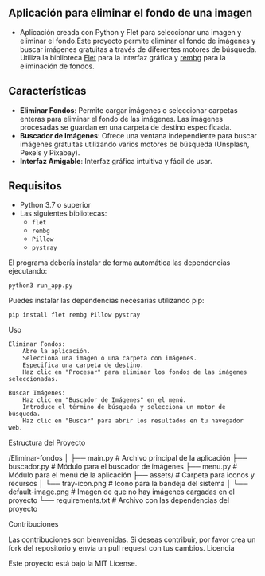 ## Aplicación para eliminar el fondo de una imagen

- Aplicación creada con Python y Flet para seleccionar una imagen y eliminar el fondo.Este proyecto permite eliminar el fondo de imágenes y buscar imágenes gratuitas a través de diferentes motores de búsqueda. Utiliza la biblioteca [Flet](https://flet.dev/) para la interfaz gráfica y [rembg](https://github.com/danielgatis/rembg) para la eliminación de fondos.

## Características

- **Eliminar Fondos**: Permite cargar imágenes o seleccionar carpetas enteras para eliminar el fondo de las imágenes. Las imágenes procesadas se guardan en una carpeta de destino especificada.
- **Buscador de Imágenes**: Ofrece una ventana independiente para buscar imágenes gratuitas utilizando varios motores de búsqueda (Unsplash, Pexels y Pixabay).
- **Interfaz Amigable**: Interfaz gráfica intuitiva y fácil de usar.

## Requisitos

- Python 3.7 o superior
- Las siguientes bibliotecas:
  - `flet`
  - `rembg`
  - `Pillow`
  - `pystray`

El programa debería instalar de forma automática las dependencias ejecutando:

```
python3 run_app.py
```

Puedes instalar las dependencias necesarias utilizando pip:

```
pip install flet rembg Pillow pystray
```

Uso

    Eliminar Fondos:
        Abre la aplicación.
        Selecciona una imagen o una carpeta con imágenes.
        Especifica una carpeta de destino.
        Haz clic en "Procesar" para eliminar los fondos de las imágenes seleccionadas.

    Buscar Imágenes:
        Haz clic en "Buscador de Imágenes" en el menú.
        Introduce el término de búsqueda y selecciona un motor de búsqueda.
        Haz clic en "Buscar" para abrir los resultados en tu navegador web.

Estructura del Proyecto

/Eliminar-fondos
│
├── main.py                # Archivo principal de la aplicación
├── buscador.py            # Módulo para el buscador de imágenes
├── menu.py                # Módulo para el menú de la aplicación
├── assets/                # Carpeta para iconos y recursos
│   └── tray-icon.png      # Icono para la bandeja del sistema
│   └── default-image.png  # Imagen de que no hay imágenes cargadas en el proyecto
└── requirements.txt       # Archivo con las dependencias del proyecto

Contribuciones

Las contribuciones son bienvenidas. Si deseas contribuir, por favor crea un fork del repositorio y envía un pull request con tus cambios.
Licencia

Este proyecto está bajo la MIT License.


